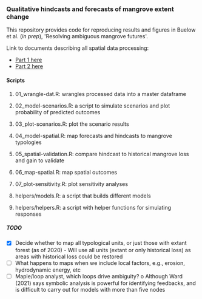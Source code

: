 ### Qualitative hindcasts and forecasts of mangrove extent change

This repository provides code for reproducing results and figures in Buelow et al. (*in prep*), 'Resolving ambiguous mangrove futures'.

Link to documents describing all spatial data processing:

-   [Part 1 here](https://mangrove-climate-risk-mapping.netlify.app/)
-   [Part 2 here](https://mangrove-climate-risk-mapping-2.netlify.app/)

#### Scripts

1.  01_wrangle-dat.R: wrangles processed data into a master dataframe

2.  02_model-scenarios.R: a script to simulate scenarios and plot probability of predicted outcomes

3.  03_plot-scenarios.R: plot the scenario results

4.  04_model-spatial.R: map forecasts and hindcasts to mangrove typologies

5.  05_spatial-validation.R: compare hindcast to historical mangrove loss and gain to validate

6.  06_map-spatial.R: map spatial outcomes

7.  07_plot-sensitivity.R: plot sensitivity analyses

8.  helpers/models.R: a script that builds different models

9.  helpers/helpers.R: a script with helper functions for simulating responses

##### TODO

-   [X] Decide whether to map all typological units, or just those with extant forest (as of 2020)
        - Will use all units (extant or only historical loss) as areas with historical loss could be restored
-   [ ] What happens to maps when we include local factors, e.g., erosion, hydrodynamic energy, etc
-   [ ] Maple/loop analyst, which loops drive ambiguity? o Although Ward (2021) says symbolic analysis is powerful for identifying feedbacks, and is difficult to carry out for models with more than five nodes
